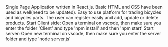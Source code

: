 Single Page Application written in React.js.
Basic HTML and CSS have been used as
well(need to be updated). Easy to use platform for trading
bicycles and bicycles parts. The user can
register easily and add, update or delete
products.
Start Client side: Open a terminal on vscode, then make sure you enter the folder 'Client' and type 'npm install' and then  'npm start'
Start server: Open new terminal on vscode, then make sure you enter the server folder  and type 'node server.js'
